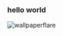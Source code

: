 ### hello world

![wallpaperflare](https://github.com/wizardnovax/wizardnovax/assets/49694797/9919314b-f542-4e94-9a82-ef9e0705333a)
